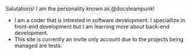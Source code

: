 Salutations! I am the personality known as @docsteampunk!
- I am a coder that is intrested in software development. I speciallize in front-end development but I am learning more about back-end development.
- This site is currently an invite only account due to the projects being managed are tests.
